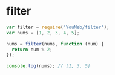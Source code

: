 filter
======

```javascript
var filter = require('YouMeb/filter');
var nums = [1, 2, 3, 4, 5];

nums = filter(nums, function (num) {
  return num % 2;
});

console.log(nums); // [1, 3, 5]
```
